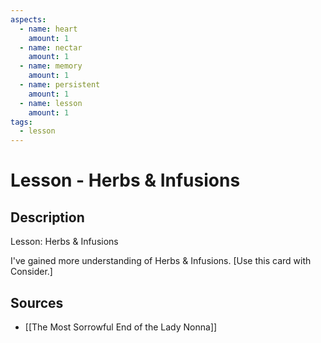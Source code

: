 ```yaml
---
aspects: 
  - name: heart
    amount: 1
  - name: nectar
    amount: 1
  - name: memory
    amount: 1
  - name: persistent
    amount: 1
  - name: lesson
    amount: 1
tags:
  - lesson
---
```


# Lesson - Herbs & Infusions

## Description
Lesson: Herbs & Infusions

I've gained more understanding of Herbs & Infusions. [Use this card with Consider.]
## Sources
- [[The Most Sorrowful End of the Lady Nonna]]